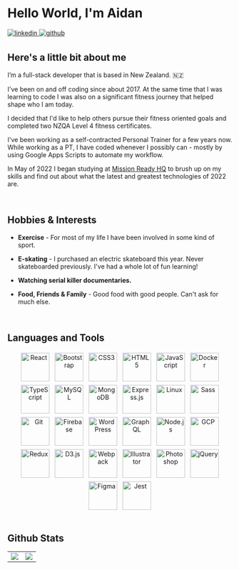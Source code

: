 # Hello World, I'm Aidan

<a href="https://linkedin.com/in/aidannairn" target="_blank">
  <img src=https://img.shields.io/badge/linkedin-%231E77B5.svg?&style=for-the-badge&logo=linkedin&logoColor=white alt=linkedin style="margin-bottom: 5px;" />
</a>
<a href="https://github.com/aidannairn" target="_blank">
  <img src=https://img.shields.io/badge/github-%2324292e.svg?&style=for-the-badge&logo=github&logoColor=white alt=github style="margin-bottom: 5px;" />
</a>  

## Here's a little bit about me

I’m a full-stack developer that is based in New Zealand. 🇳🇿

I've been on and off coding since about 2017. At the same time that I was learning to code I was also on a significant fitness journey that helped shape who I am today.

I decided that I'd like to help others pursue their fitness oriented goals and completed two NZQA Level 4 fitness certificates.

I've been working as a self-contracted Personal Trainer for a few years now. While working as a PT, I have coded whenever I possibly can - mostly by using Google Apps Scripts to automate my workflow.

In May of 2022 I began studying at [Mission Ready HQ](https://www.missionreadyhq.com) to brush up on my skills and find out about what the latest and greatest technologies of 2022 are.  

<br/>  

## Hobbies & Interests

<div>

- **Exercise** - For most of my life I have been involved in some kind of sport.
  
- **E-skating** - I purchased an electric skateboard this year. Never skateboarded previously. I've had a whole lot of fun learning!  
  
- **Watching serial killer documentaries.**  
  
- **Food, Friends & Family** - Good food with good people. Can't ask for much else.  

</div>  

<br/>  

## Languages and Tools

<div style="text-align: center;" >  
  <a href="https://reactjs.org/" target="_blank"><img style="height: 4rem;
  padding: 0.25rem;" src="https://profilinator.rishav.dev/skills-assets/react-original-wordmark.svg" alt="React"/></a>  
  <a href="https://getbootstrap.com/docs/3.4/javascript/" target="_blank"><img style="height: 4rem;
  padding: 0.25rem;" src="https://profilinator.rishav.dev/skills-assets/bootstrap-plain.svg" alt="Bootstrap"/></a>  
  <a href="https://www.w3schools.com/css/" target="_blank"><img style="height: 4rem;
  padding: 0.25rem;" src="https://profilinator.rishav.dev/skills-assets/css3-original-wordmark.svg" alt="CSS3"/></a>  
  <a href="https://en.wikipedia.org/wiki/HTML5" target="_blank"><img style="height: 4rem;
  padding: 0.25rem;" src="https://profilinator.rishav.dev/skills-assets/html5-original-wordmark.svg" alt="HTML5"/></a>  
  <a href="https://www.javascript.com/" target="_blank"><img style="height: 4rem;
  padding: 0.25rem;" src="https://profilinator.rishav.dev/skills-assets/javascript-original.svg" alt="JavaScript"/></a>  
  <a href="https://www.docker.com/" target="_blank"><img style="height: 4rem;
  padding: 0.25rem;" src="https://profilinator.rishav.dev/skills-assets/docker-original-wordmark.svg" alt="Docker"/></a>  
  <a href="https://www.typescriptlang.org/" target="_blank"><img style="height: 4rem;
  padding: 0.25rem;" src="https://profilinator.rishav.dev/skills-assets/typescript-original.svg" alt="TypeScript"/></a>  
  <a href="https://www.mysql.com/" target="_blank"><img style="height: 4rem;
  padding: 0.25rem;" src="https://profilinator.rishav.dev/skills-assets/mysql-original-wordmark.svg" alt="MySQL"/></a>  
  <a href="https://www.mongodb.com/" target="_blank"><img style="height: 4rem;
  padding: 0.25rem;" src="https://profilinator.rishav.dev/skills-assets/mongodb-original-wordmark.svg" alt="MongoDB"/></a>  
  <a href="https://expressjs.com/" target="_blank"><img style="height: 4rem;
  padding: 0.25rem;" src="https://profilinator.rishav.dev/skills-assets/express-original-wordmark.svg" alt="Express.js"/></a>  
  <a href="https://www.linux.org/" target="_blank"><img style="height: 4rem;
  padding: 0.25rem;" src="https://profilinator.rishav.dev/skills-assets/linux-original.svg" alt="Linux"/></a>  
  <a href="https://sass-lang.com/" target="_blank"><img style="height: 4rem;
  padding: 0.25rem;" src="https://profilinator.rishav.dev/skills-assets/sass-original.svg" alt="Sass"/></a>  
  <a href="https://github.com/" target="_blank"><img style="height: 4rem;
  padding: 0.25rem;" src="https://profilinator.rishav.dev/skills-assets/git-scm-icon.svg" alt="Git"/></a>  
  <a href="https://firebase.google.com/" target="_blank"><img style="height: 4rem;
  padding: 0.25rem;" src="https://profilinator.rishav.dev/skills-assets/firebase.png" alt="Firebase"/></a>  
  <a href="https://wordpress.com/" target="_blank"><img style="height: 4rem;
  padding: 0.25rem;" src="https://profilinator.rishav.dev/skills-assets/wordpress.png" alt="WordPress"/></a>  
  <a href="https://graphql.org/" target="_blank"><img style="height: 4rem;
  padding: 0.25rem;" src="https://profilinator.rishav.dev/skills-assets/graphql.png" alt="GraphQL"/></a>  
  <a href="https://nodejs.org/" target="_blank"><img style="height: 4rem;
  padding: 0.25rem;" src="https://profilinator.rishav.dev/skills-assets/nodejs-original-wordmark.svg" alt="Node.js"/></a>  
  <a href="https://cloud.google.com/" target="_blank"><img style="height: 4rem;
  padding: 0.25rem;" src="https://profilinator.rishav.dev/skills-assets/google_cloud-icon.svg" alt="GCP"/></a>  
  <a href="https://redux.js.org/" target="_blank"><img style="height: 4rem;
  padding: 0.25rem;" src="https://profilinator.rishav.dev/skills-assets/redux-original.svg" alt="Redux"/></a>  
  <a href="https://d3js.org/" target="_blank"><img style="height: 4rem;
  padding: 0.25rem;" src="https://profilinator.rishav.dev/skills-assets/d3js-original.svg" alt="D3.js"/></a>  
  <a href="https://webpack.js.org/" target="_blank"><img style="height: 4rem;
  padding: 0.25rem;" src="https://profilinator.rishav.dev/skills-assets/webpack-original.svg" alt="Webpack"/></a>  
  <a href="https://www.adobe.com/in/products/illustrator.html" target="_blank"><img style="height: 4rem;
  padding: 0.25rem;" src="https://profilinator.rishav.dev/skills-assets/adobe_illustrator-icon.svg" alt="Illustrator"/></a>  
  <a href="https://www.adobe.com/in/products/photoshop.html" target="_blank"><img style="height: 4rem;
  padding: 0.25rem;" src="https://profilinator.rishav.dev/skills-assets/photoshop-plain.svg" alt="Photoshop"/></a>  
  <a href="https://jquery.com/" target="_blank"><img style="height: 4rem;
  padding: 0.25rem;" src="https://profilinator.rishav.dev/skills-assets/jquery.png" alt="jQuery"/></a>  
  <a href="https://www.figma.com/" target="_blank"><img style="height: 4rem;
  padding: 0.25rem;" src="https://profilinator.rishav.dev/skills-assets/figma-icon.svg" alt="Figma"/></a>  
  <a href="https://www.jestjs.io/" target="_blank"><img style="height: 4rem;
  padding: 0.25rem;" src="https://profilinator.rishav.dev/skills-assets/jest.svg" alt="Jest"/></a>  
</div>  

<br/>  

## Github Stats

<table style="width: 100%;" >
  <tbody>
    <tr style="width: 50%; background-color: white;" >
      <td>
        <img src="https://github-readme-stats.vercel.app/api?username=aidannairn&show_icons=true&count_private=true&hide_border=true" />
      </td>
      <td>
        <img src="https://github-readme-stats.vercel.app/api/top-langs/?username=aidannairn&hide_border=true&layout=compact" />
      </td>
    </tr>
  </tbody>
</table>
